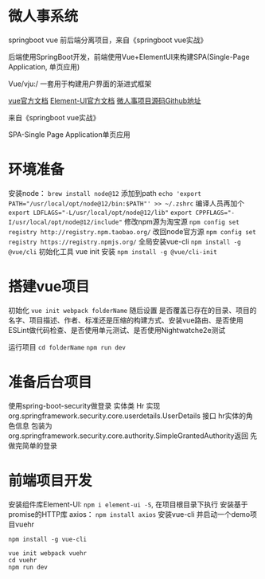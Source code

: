# 微人事系统

springboot vue 前后端分离项目，来自《springboot vue实战》

后端使用SpringBoot开发，前端使用Vue+ElementUI来构建SPA(Single-Page Application, 单页应用)

Vue/vju:/ 一套用于构建用户界面的渐进式框架

[vue官方文档](https://cn.vuejs.org/v2/guide/)    [Element-UI官方文档](https://element.eleme.cn/#/zh-CN/component/installation)
[微人事项目源码Github地址](https://github.com/lenve/vhr)

来自《springboot vue实战》

SPA-Single Page Application单页应用

# 环境准备
安装node： `brew install node@12`
添加到path `echo 'export PATH="/usr/local/opt/node@12/bin:$PATH"' >> ~/.zshrc`
    编译人员再加个  `export LDFLAGS="-L/usr/local/opt/node@12/lib"`  `export CPPFLAGS="-I/usr/local/opt/node@12/include"`
修改npm源为淘宝源  `npm config set registry http://registry.npm.taobao.org/`
    改回node官方源   `npm config set registry https://registry.npmjs.org/`
全局安装vue-cli `npm install -g @vue/cli`
初始化工具 vue init 安装    `npm install -g @vue/cli-init`

# 搭建vue项目
初始化  `vue init webpack folderName`
随后设置 是否覆盖已存在的目录、项目的名字、项目描述、作者、标准还是压缩的构建方式、安装vue路由、是否使用ESLint做代码检查、是否使用单元测试、是否使用Nightwatche2e测试

运行项目 `cd folderName`  `npm run dev`


# 准备后台项目
使用spring-boot-security做登录
实体类 Hr 实现 org.springframework.security.core.userdetails.UserDetails 接口
hr实体的角色信息 包装为 org.springframework.security.core.authority.SimpleGrantedAuthority返回
先做完简单的登录

# 前端项目开发
安装组件库Element-UI:  `npm i element-ui -S`, 在项目根目录下执行
安装基于promise的HTTP库 axios： `npm install axios`
安装vue-cli 并启动一个demo项目vuehr
```
npm install -g vue-cli

vue init webpack vuehr
cd vuehr
npm run dev
```
